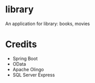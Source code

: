 # library
An application for library: books, movies

# Credits
- Spring Boot
- OData
- Apache Olingo
- SQL Server Express

